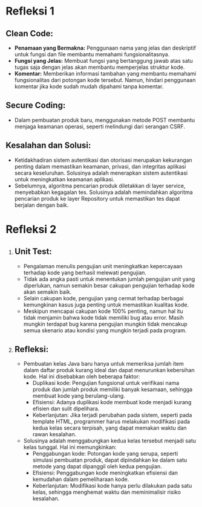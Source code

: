 <h1>Refleksi 1</h1>

<h2>Clean Code:</h2>
<ul>
  <li><strong>Penamaan yang Bermakna:</strong> Penggunaan nama yang jelas dan deskriptif untuk fungsi dan file membantu memahami fungsionalitasnya.</li>
  <li><strong>Fungsi yang Jelas:</strong> Membuat fungsi yang bertanggung jawab atas satu tugas saja dengan jelas akan membantu memperjelas struktur kode.</li>
  <li><strong>Komentar:</strong> Memberikan informasi tambahan yang membantu memahami fungsionalitas dari potongan kode tersebut. Namun, hindari penggunaan komentar jika kode sudah mudah dipahami tanpa komentar.</li>
</ul>

<h2>Secure Coding:</h2>
<ul>
  <li>Dalam pembuatan produk baru, menggunakan metode POST membantu menjaga keamanan operasi, seperti melindungi dari serangan CSRF.</li>
</ul>

<h2>Kesalahan dan Solusi:</h2>
<ul>
  <li>Ketidakhadiran sistem autentikasi dan otorisasi merupakan kekurangan penting dalam memastikan keamanan, privasi, dan integritas aplikasi secara keseluruhan. Solusinya adalah menerapkan sistem autentikasi untuk meningkatkan keamanan aplikasi.</li>
  <li>Sebelumnya, algoritma pencarian produk diletakkan di layer service, menyebabkan kegagalan tes. Solusinya adalah memindahkan algoritma pencarian produk ke layer Repository untuk memastikan tes dapat berjalan dengan baik.</li>
</ul>


<h1>Refleksi 2</h1>

<ol>
  <li>
    <h2>Unit Test:</h2>
    <ul>
      <li>Pengalaman menulis pengujian unit meningkatkan kepercayaan terhadap kode yang berhasil melewati pengujian.</li>
      <li>Tidak ada angka pasti untuk menentukan jumlah pengujian unit yang diperlukan, namun semakin besar cakupan pengujian terhadap kode akan semakin baik.</li>
      <li>Selain cakupan kode, pengujian yang cermat terhadap berbagai kemungkinan kasus juga penting untuk memastikan kualitas kode.</li>
      <li>Meskipun mencapai cakupan kode 100% penting, namun hal itu tidak menjamin bahwa kode tidak memiliki bug atau error. Masih mungkin terdapat bug karena pengujian mungkin tidak mencakup semua skenario atau kondisi yang mungkin terjadi pada program.</li>
    </ul>
  </li>
  <li>
    <h2>Refleksi:</h2>
    <ul>
      <li>Pembuatan kelas Java baru hanya untuk memeriksa jumlah item dalam daftar produk kurang ideal dan dapat menurunkan kebersihan kode. Hal ini disebabkan oleh beberapa faktor:
        <ul>
          <li>Duplikasi kode: Pengujian fungsional untuk verifikasi nama produk dan jumlah produk memiliki banyak kesamaan, sehingga membuat kode yang berulang-ulang.</li>
          <li>Efisiensi: Adanya duplikasi kode membuat kode menjadi kurang efisien dan sulit dipelihara.</li>
          <li>Keberlanjutan: Jika terjadi perubahan pada sistem, seperti pada template HTML, programmer harus melakukan modifikasi pada kedua kelas secara terpisah, yang dapat memakan waktu dan rawan kesalahan.</li>
        </ul>
      </li>
      <li>Solusinya adalah menggabungkan kedua kelas tersebut menjadi satu kelas tunggal. Hal ini memungkinkan:
        <ul>
          <li>Penggabungan kode: Potongan kode yang serupa, seperti simulasi pembuatan produk, dapat dipindahkan ke dalam satu metode yang dapat dipanggil oleh kedua pengujian.</li>
          <li>Efisiensi: Penggabungan kode meningkatkan efisiensi dan kemudahan dalam pemeliharaan kode.</li>
          <li>Keberlanjutan: Modifikasi kode hanya perlu dilakukan pada satu kelas, sehingga menghemat waktu dan meminimalisir risiko kesalahan.</li>
        </ul>
      </li>
    </ul>
  </li>
</ol>
